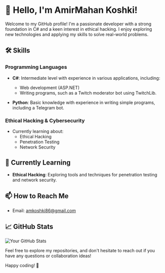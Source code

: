 # 👋 Hello, I'm AmirMahan Koshki!

Welcome to my GitHub profile! I'm a passionate developer with a strong foundation in C# and a keen interest in ethical hacking. I enjoy exploring new technologies and applying my skills to solve real-world problems.

## 🛠️ Skills

### Programming Languages
- **C#**: Intermediate level with experience in various applications, including:
  - Web development (ASP.NET)
  - Writing programs, such as a Twitch moderator bot using TwitchLib.

- **Python**: Basic knowledge with experience in writing simple programs, including a Telegram bot.

### Ethical Hacking & Cybersecurity
- Currently learning about:
  - Ethical Hacking
  - Penetration Testing
  - Network Security

## 🌱 Currently Learning
- **Ethical Hacking**: Exploring tools and techniques for penetration testing and network security.

## 📫 How to Reach Me
- Email: [amkoshki86@gmail.com](mailto:amkoshki86@gmail.com)

## 📈 GitHub Stats
![Your GitHub Stats](https://github-readme-stats.vercel.app/api/top-langs/?username=SoulKeeper2&layout=compact&theme=radical&transparent=true&count=6)

Feel free to explore my repositories, and don't hesitate to reach out if you have any questions or collaboration ideas!

Happy coding! 🚀
